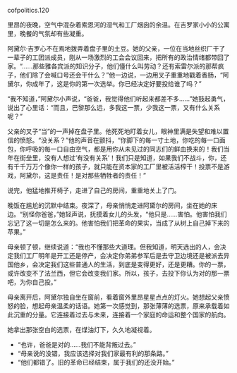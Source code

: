 cofpolitics.120

里昂的夜晚，空气中混杂着索恩河的湿气和工厂烟囱的余温。在吉罗家小小的公寓里，晚餐的气氛却有些凝重。

阿黛尔·吉罗心不在焉地拨弄着盘子里的土豆。她的父亲，一位在当地丝织厂干了一辈子的工团派成员，刚从一场激烈的工会会议回来，把所有的政治情绪都带回了家。“……那些雅各宾派的知识分子，他们懂什么叫劳动？还有索雷尔派的那帮疯子，他们除了会喊口号还会干什么？”他一边说，一边用叉子重重地戳着香肠，“阿黛尔，你成年了，这是你的第一次选举。你已经决定好要投给谁了吗？”

“我不知道，”阿黛尔小声说，“爸爸，我觉得他们听起来都差不多……”她鼓起勇气，说出了心里话：“而且，巴黎那么远，多我这一票，少我这一票，又有什么关系呢？”

父亲的叉子“当”的一声掉在盘子里。他死死地盯着女儿，眼神里满是失望和难以置信的愤怒。“没关系？”他的声音在颤抖，“你脚下的每一寸土地，你吃的每一口面包，你呼吸的每一口自由空气，都是用你从未见过的同志们的鲜血换来的！我们当年在街垒里，没有人想过‘有没有关系’！我们只是知道，如果我们不战斗，你，还有千千万万个像你一样的孩子，就只能在资本家的工厂里被活活榨干！投票不是游戏，阿黛尔，这是责任！是对那些牺牲者的责任！”

说完，他猛地推开椅子，走进了自己的房间，重重地关上了门。

晚饭在尴尬的沉默中结束。夜深了，母亲悄悄走进阿黛尔的房间，坐在她的床边。“别怪你爸爸，”她轻声说，抚摸着女儿的头发，“他只是……害怕。他害怕我们忘记了这一切是怎么来的。他害怕我们把革命的果实，当成了从树上自己掉下来的苹果。”

母亲顿了顿，继续说道：“我也不懂那些大道理。但我知道，明天选出的人，会决定我们工厂明年是开工还是停产，会决定你弟弟参军后是去守卫边境还是被派去异国他乡，会决定我们这些普通人的生活，到底是变得更好，还是更糟。你的一票，或许改变不了法兰西，但它会改变我们家。所以，孩子，去投下你认为对的那一票吧，为你自己投。”

母亲离开后，阿黛尔独自坐在窗前，看着窗外里昂星星点点的灯火。她想起父亲愤怒的脸，想起母亲温柔的话语。她第一次感觉到，那张薄薄的选票，原来承载着如此沉重的分量。它连接着过去与未来，连接着一个家庭的命运和整个国家的航向。

她拿出那张空白的选票，在煤油灯下，久久地凝视着。

* “也许，爸爸是对的……我们不能背叛过去。”
* “母亲说的没错，我应该选择对我们家最有利的那条路。”
* “他们都错了。旧的革命已经结束，属于我们的还没开始。”
